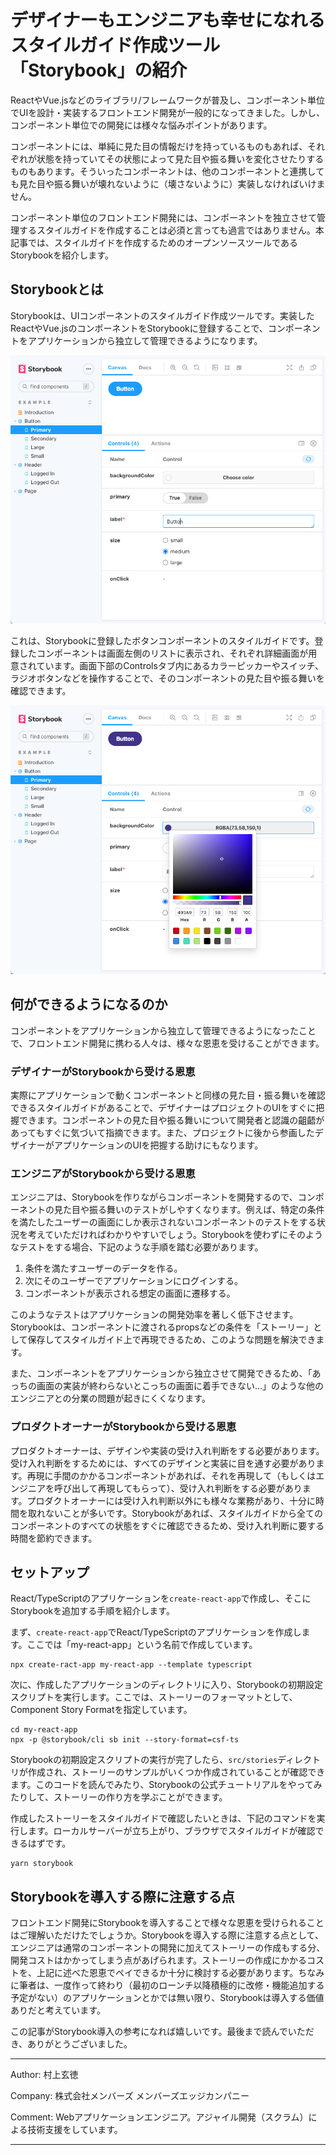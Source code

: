 # デザイナーもエンジニアも幸せになれるスタイルガイド作成ツール「Storybook」の紹介

ReactやVue.jsなどのライブラリ/フレームワークが普及し、コンポーネント単位でUIを設計・実装するフロントエンド開発が一般的になってきました。しかし、コンポーネント単位での開発には様々な悩みポイントがあります。

コンポーネントには、単純に見た目の情報だけを持っているものもあれば、それぞれが状態を持っていてその状態によって見た目や振る舞いを変化させたりするものもあります。そういったコンポーネントは、他のコンポーネントと連携しても見た目や振る舞いが壊れないように（壊さないように）実装しなければいけません。

コンポーネント単位のフロントエンド開発には、コンポーネントを独立させて管理するスタイルガイドを作成することは必須と言っても過言ではありません。本記事では、スタイルガイドを作成するためのオープンソースツールであるStorybookを紹介します。

## Storybookとは

Storybookは、UIコンポーネントのスタイルガイド作成ツールです。実装したReactやVue.jsのコンポーネントをStorybookに登録することで、コンポーネントをアプリケーションから独立して管理できるようになります。

![01](./01.png)

これは、Storybookに登録したボタンコンポーネントのスタイルガイドです。登録したコンポーネントは画面左側のリストに表示され、それぞれ詳細画面が用意されています。画面下部のControlsタブ内にあるカラーピッカーやスイッチ、ラジオボタンなどを操作することで、そのコンポーネントの見た目や振る舞いを確認できます。

![02](./02.png)

## 何ができるようになるのか

コンポーネントをアプリケーションから独立して管理できるようになったことで、フロントエンド開発に携わる人々は、様々な恩恵を受けることができます。

### デザイナーがStorybookから受ける恩恵

実際にアプリケーションで動くコンポーネントと同様の見た目・振る舞いを確認できるスタイルガイドがあることで、デザイナーはプロジェクトのUIをすぐに把握できます。コンポーネントの見た目や振る舞いについて開発者と認識の齟齬があってもすぐに気づいて指摘できます。また、プロジェクトに後から参画したデザイナーがアプリケーションのUIを把握する助けにもなります。

### エンジニアがStorybookから受ける恩恵

エンジニアは、Storybookを作りながらコンポーネントを開発するので、コンポーネントの見た目や振る舞いのテストがしやすくなります。例えば、特定の条件を満たしたユーザーの画面にしか表示されないコンポーネントのテストをする状況を考えていただければわかりやすいでしょう。Storybookを使わずにそのようなテストをする場合、下記のような手順を踏む必要があります。

1. 条件を満たすユーザーのデータを作る。
2. 次にそのユーザーでアプリケーションにログインする。
3. コンポーネントが表示される想定の画面に遷移する。

このようなテストはアプリケーションの開発効率を著しく低下させます。Storybookは、コンポーネントに渡されるpropsなどの条件を「ストーリー」として保存してスタイルガイド上で再現できるため、このような問題を解決できます。

また、コンポーネントをアプリケーションから独立させて開発できるため、「あっちの画面の実装が終わらないとこっちの画面に着手できない…」のような他のエンジニアとの分業の問題が起きにくくなります。

### プロダクトオーナーがStorybookから受ける恩恵

プロダクトオーナーは、デザインや実装の受け入れ判断をする必要があります。受け入れ判断をするためには、すべてのデザインと実装に目を通す必要があります。再現に手間のかかるコンポーネントがあれば、それを再現して（もしくはエンジニアを呼び出して再現してもらって）、受け入れ判断をする必要があります。プロダクトオーナーには受け入れ判断以外にも様々な業務があり、十分に時間を取れないことが多いです。Storybookがあれば、スタイルガイドから全てのコンポーネントのすべての状態をすぐに確認できるため、受け入れ判断に要する時間を節約できます。

## セットアップ

React/TypeScriptのアプリケーションを`create-react-app`で作成し、そこにStorybookを追加する手順を紹介します。

まず、`create-react-app`でReact/TypeScriptのアプリケーションを作成します。ここでは「my-react-app」という名前で作成しています。

```shell
npx create-ract-app my-react-app --template typescript
```

次に、作成したアプリケーションのディレクトリに入り、Storybookの初期設定スクリプトを実行します。ここでは、ストーリーのフォーマットとして、Component Story Formatを指定しています。

```shell
cd my-react-app
npx -p @storybook/cli sb init --story-format=csf-ts
```

Storybookの初期設定スクリプトの実行が完了したら、`src/stories`ディレクトリが作成され、ストーリーのサンプルがいくつか作成されていることが確認できます。このコードを読んでみたり、Storybookの公式チュートリアルをやってみたりして、ストーリーの作り方を学ぶことができます。

作成したストーリーをスタイルガイドで確認したいときは、下記のコマンドを実行します。ローカルサーバーが立ち上がり、ブラウザでスタイルガイドが確認できるはずです。

```shell
yarn storybook
```

## Storybookを導入する際に注意する点

フロントエンド開発にStorybookを導入することで様々な恩恵を受けられることはご理解いただけたでしょうか。Storybookを導入する際に注意する点として、エンジニアは通常のコンポーネントの開発に加えてストーリーの作成もする分、開発コストはかかってしまう点があげられます。ストーリーの作成にかかるコストを、上記に述べた恩恵でペイできるか十分に検討する必要があります。ちなみに筆者は、一度作って終わり（最初のローンチ以降積極的に改修・機能追加する予定がない）のアプリケーションとかでは無い限り、Storybookは導入する価値ありだと考えています。

この記事がStorybook導入の参考になれば嬉しいです。最後まで読んでいただき、ありがとうございました。

---

Author: 村上玄徳

Company: 株式会社メンバーズ メンバーズエッジカンパニー

Comment: Webアプリケーションエンジニア。アジャイル開発（スクラム）による技術支援をしています。

---

